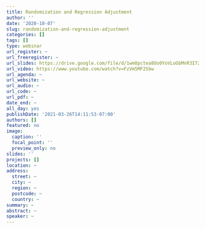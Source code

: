```yaml
---
title: Randomization and Regression Adjustment
author: ''
date: '2020-10-07'
slug: randomization-and-regression-adjustment
categories: []
tags: []
type: webinar
url_register: ~
url_freeregister: ~
url_slides: https://drive.google.com/file/d/1wm8pctea8Oo0YoVLoGbMnR3I7ZANo1-g/view?usp=sharing
url_video: https://www.youtube.com/watch?v=FzVm5MF2Sbw
url_agenda: ~
url_website: ~
url_audio: ~
url_code: ~
url_pdf: ~
date_end: ~
all_day: yes
publishDate: '2021-03-26T14:11:53-07:00'
authors: []
featured: no
image:
  caption: ''
  focal_point: ''
  preview_only: no
slides: ''
projects: []
location: ~
address:
  street: ~
  city: ~
  region: ~
  postcode: ~
  country: ~
summary: ~
abstract: ~
speaker: ~
---
```

<!--more-->
